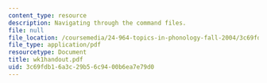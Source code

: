 ```yaml
---
content_type: resource
description: Navigating through the command files.
file: null
file_location: /coursemedia/24-964-topics-in-phonology-fall-2004/3c69fdb16a3c29b56c9400b6ea7e79d0_wk1handout.pdf
file_type: application/pdf
resourcetype: Document
title: wk1handout.pdf
uid: 3c69fdb1-6a3c-29b5-6c94-00b6ea7e79d0
---
```


